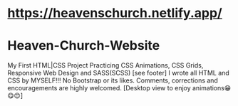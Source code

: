 # https://heavenschurch.netlify.app/
# Heaven-Church-Website

My First HTML|CSS Project
Practicing CSS Animations, CSS Grids, Responsive Web Design and SASS(SCSS)
[see footer]
I wrote all HTML and CSS by MYSELF!!! No Bootstrap or its likes. 
Comments, corrections and encouragements are highly welcomed. 
[Desktop view to enjoy animations😁😋😍]
